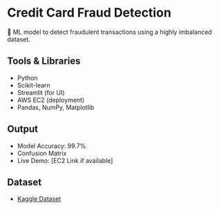 # Credit Card Fraud Detection

🎯 ML model to detect fraudulent transactions using a highly imbalanced dataset.

## Tools & Libraries
- Python
- Scikit-learn
- Streamlit (for UI)
- AWS EC2 (deployment)
- Pandas, NumPy, Matplotlib

## Output
- Model Accuracy: 99.7%
- Confusion Matrix
- Live Demo: [EC2 Link if available]

## Dataset
- [Kaggle Dataset](https://www.kaggle.com/mlg-ulb/creditcardfraud)
